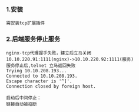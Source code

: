 ### 1.安装

    需安装tcp扩展插件

### 2.后端服务停止服务

    nginx-tcp代理握手失败，建立后立马关闭
    10.10.220.91:1111(nginx)->10.10.220.92:1111(服务)
    服务停止后,telnet 立马返回失败
    Trying 10.10.208.193...
    Connected to 10.10.208.193.
    Escape character is '^]'.
    Connection closed by foreign host.

    启动后中间停止：
    链接自动被掐断
